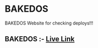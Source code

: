 # BAKEDOS
BAKEDOS Website for checking deploys!!!


## BAKEDOS :- [Live Link](https://bakedos-test-2-madhavsahi.netlify.app/ "Live Link")
